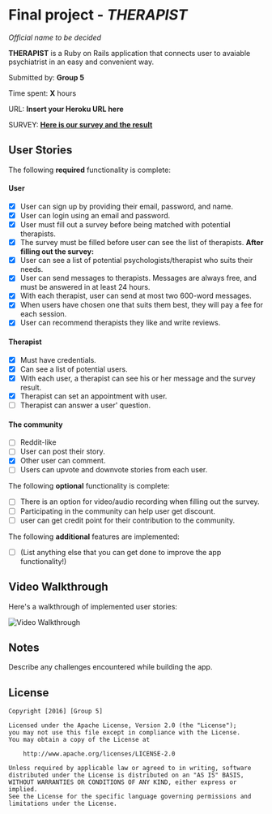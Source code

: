 # Final project - *THERAPIST* 
*Official name to be decided*

**THERAPIST** is a Ruby on Rails application that connects user to avaiable psychiatrist in an easy and convenient way.

Submitted by: **Group 5**

Time spent: **X** hours

URL: **Insert your Heroku URL here**

SURVEY: **[Here is our survey and the result](https://github.com/khanhnpt2127/therapists/blob/master/SURVEY.md)**

## User Stories

The following **required** functionality is complete:

#### User

* [X] User can sign up by providing their email, password, and name. 
* [X] User can login using an email and password. 
* [X] User must fill out a survey before being matched with potential therapists.
* [X] The survey must be filled before user can see the list of therapists.
	**After filling out the survey:**
* [X] User can see a list of potential psychologists/therapist who suits their needs.
* [X] User can send messages to therapists. Messages are always free, and must be answered in at least 24 hours.
* [X] With each therapist, user can send at most two 600-word messages. 
* [X] When users have chosen one that suits them best, they will pay a fee for each session. 
* [X] User can recommend therapists they like and write reviews.

#### Therapist

* [X] Must have credentials.
* [X] Can see a list of potential users.
* [X] With each user, a therapist can see his or her message and the survey result.
* [X] Therapist can set an appointment with user.
* [ ] Therapist can answer a user' question.

#### The community

* [ ] Reddit-like
* [ ] User can post their story.
* [X] Other user can comment.
* [ ] Users can upvote and downvote stories from each user.

The following **optional** functionality is complete:

* [ ] There is an option for video/audio recording when filling out the survey. 
* [ ] Participating in the community can help user get discount.
* [ ] user can get credit point for their contribution to the community. 

The following **additional** features are implemented:

- [ ] (List anything else that you can get done to improve the app functionality!)

## Video Walkthrough 

Here's a walkthrough of implemented user stories:

![Video Walkthrough](http://i.imgur.com/N2FqO7j.gif)

## Notes

Describe any challenges encountered while building the app.

## License

    Copyright [2016] [Group 5]

    Licensed under the Apache License, Version 2.0 (the "License");
    you may not use this file except in compliance with the License.
    You may obtain a copy of the License at

        http://www.apache.org/licenses/LICENSE-2.0

    Unless required by applicable law or agreed to in writing, software
    distributed under the License is distributed on an "AS IS" BASIS,
    WITHOUT WARRANTIES OR CONDITIONS OF ANY KIND, either express or implied.
    See the License for the specific language governing permissions and
    limitations under the License.
